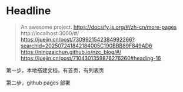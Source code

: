 # Headline

> An awesome project.
https://docsify.js.org/#/zh-cn/more-pages
http://localhost:3000/#/
https://juejin.cn/post/7309921542384992266?searchId=202507241842184005C190BBB89F849AD6
https://ningzaichun.github.io/nzc_blog/#/
https://juejin.cn/post/7104301359876276260#heading-16

第一步，本地搭建文档，有首页，有列表页

第二步，github pages 部署